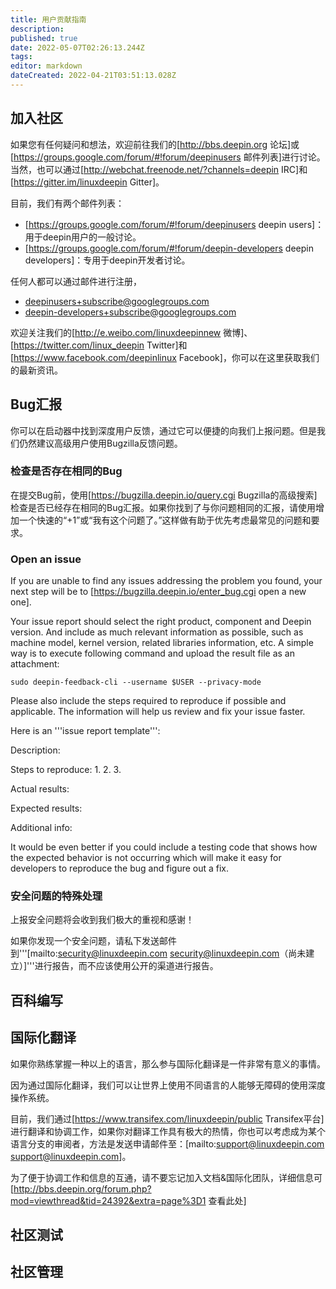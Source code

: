 ```yaml
---
title: 用户贡献指南
description: 
published: true
date: 2022-05-07T02:26:13.244Z
tags: 
editor: markdown
dateCreated: 2022-04-21T03:51:13.028Z
---
```


## 加入社区

如果您有任何疑问和想法，欢迎前往我们的[http://bbs.deepin.org 论坛]或[https://groups.google.com/forum/#!forum/deepinusers 邮件列表]进行讨论。 当然，也可以通过[http://webchat.freenode.net/?channels=deepin IRC]和[https://gitter.im/linuxdeepin Gitter]。

目前，我们有两个邮件列表：

* [https://groups.google.com/forum/#!forum/deepinusers deepin users]：用于deepin用户的一般讨论。
* [https://groups.google.com/forum/#!forum/deepin-developers deepin developers]：专用于deepin开发者讨论。

任何人都可以通过邮件进行注册，

* deepinusers+subscribe@googlegroups.com
* deepin-developers+subscribe@googlegroups.com

欢迎关注我们的[http://e.weibo.com/linuxdeepinnew 微博]、[https://twitter.com/linux_deepin Twitter]和[https://www.facebook.com/deepinlinux Facebook]，你可以在这里获取我们的最新资讯。

## Bug汇报

你可以在启动器中找到深度用户反馈，通过它可以便捷的向我们上报问题。但是我们仍然建议高级用户使用Bugzilla反馈问题。

### 检查是否存在相同的Bug

在提交Bug前，使用[https://bugzilla.deepin.io/query.cgi Bugzilla的高级搜索]检查是否已经存在相同的Bug汇报。如果你找到了与你问题相同的汇报，请使用增加一个快速的“+1”或“我有这个问题了。”这样做有助于优先考虑最常见的问题和要求。


### Open an issue

If you are unable to find any issues addressing the problem you found, your next step will be to [https://bugzilla.deepin.io/enter_bug.cgi open a new one].

Your issue report should select the right product, component and Deepin version. And include as much relevant information as possible, such as machine model, kernel version, related libraries information, etc. A simple way is to execute following command and upload the result file as an attachment:

    sudo deepin-feedback-cli --username $USER --privacy-mode

Please also include the steps required to reproduce if possible and applicable. The information will help us review and fix your issue faster.

Here is an '''issue report template''':

 Description:
 
 Steps to reproduce:
 1.
 2.
 3.
 
 Actual results:
 
 Expected results:
 
 Additional info:

It would be even better if you could include a testing code that shows how the expected behavior is not occurring which will make it easy for developers to reproduce the bug and figure out a fix.

### 安全问题的特殊处理

上报安全问题将会收到我们极大的重视和感谢！

如果你发现一个安全问题，请私下发送邮件到'''[mailto:security@linuxdeepin.com security@linuxdeepin.com（尚未建立）]'''进行报告，而不应该使用公开的渠道进行报告。

## 百科编写

## 国际化翻译

如果你熟练掌握一种以上的语言，那么参与国际化翻译是一件非常有意义的事情。

因为通过国际化翻译，我们可以让世界上使用不同语言的人能够无障碍的使用深度操作系统。

目前，我们通过[https://www.transifex.com/linuxdeepin/public Transifex平台]进行翻译和协调工作，如果你对翻译工作具有极大的热情，你也可以考虑成为某个语言分支的审阅者，方法是发送申请邮件至：[mailto:support@linuxdeepin.com support@linuxdeepin.com]。

为了便于协调工作和信息的互通，请不要忘记加入文档&国际化团队，详细信息可[http://bbs.deepin.org/forum.php?mod=viewthread&tid=24392&extra=page%3D1 查看此处]

## 社区测试

## 社区管理